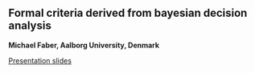 ## Formal criteria derived from bayesian decision analysis
**Michael Faber, Aalborg University, Denmark**

[Presentation slides](https://folk.ntnu.no/jochenk/JCSS/Files/PRES_Faber.pdf)